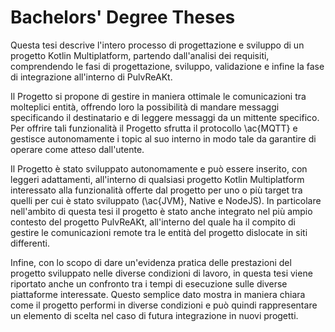 # Bachelors' Degree Theses

Questa tesi descrive l'intero processo di progettazione e sviluppo di un progetto Kotlin Multiplatform, partendo dall'analisi dei requisiti, comprendendo le fasi di progettazione, sviluppo, validazione e infine la fase di integrazione all'interno di PulvReAKt. 

Il Progetto si propone di gestire in maniera ottimale le comunicazioni tra molteplici entità, offrendo loro la possibilità di mandare messaggi specificando il destinatario e di leggere messaggi da un mittente specifico. Per offrire tali funzionalità il Progetto sfrutta il protocollo \ac{MQTT} e gestisce autonomamente i topic al suo interno in modo tale da garantire di operare come atteso dall'utente.

Il Progetto è stato sviluppato autonomamente e può essere inserito, con leggeri adattamenti, all'interno di qualsiasi progetto Kotlin Multiplatform interessato alla funzionalità offerte dal progetto per uno o più target tra quelli per cui è stato sviluppato (\ac{JVM}, Native e NodeJS). In particolare nell'ambito di questa tesi il progetto è stato anche integrato nel più ampio contesto del progetto PulvReAKt, all'interno del quale ha il compito di gestire le comunicazioni remote tra le entità del progetto dislocate in siti differenti.

Infine, con lo scopo di dare un'evidenza pratica delle prestazioni del progetto sviluppato nelle diverse condizioni di lavoro, in questa tesi viene riportato anche un confronto tra i tempi di esecuzione sulle diverse piattaforme interessate. Questo semplice dato mostra in maniera chiara come il progetto performi in diverse condizioni e può quindi rappresentare un elemento di scelta nel caso di futura integrazione in nuovi progetti.
